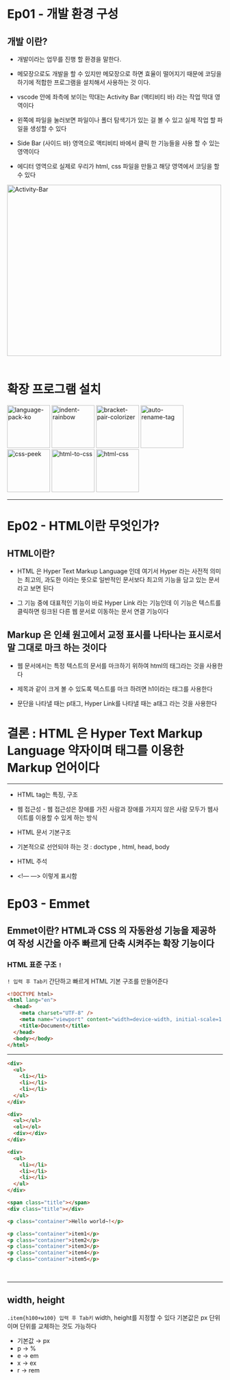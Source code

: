 # Ep01 - 개발 환경 구성

## 개발 이란?

- 개발이라는 업무를 진행 할 환경을 말한다.
- 메모장으로도 개발을 할 수 있지만 메모장으로 하면 효율이 떨어지기 때문에 코딩을 하기에 적합한 프로그램을 설치해서 사용하는 것 이다.

- vscode 안에 좌측에 보이는 막대는 Activity Bar (액티비티 바) 라는 작업 막대 영역이다
- 왼쪽에 파일을 눌러보면 파일이나 폴더 탐색기가 있는 걸 볼 수 있고 실제 작업 할 파일을 생성할 수 있다
- Side Bar (사이드 바) 영역으로 액티비티 바에서 클릭 한 기능들을 사용 할 수 있는 영역이다
- 에디터 영역으로 실제로 우리가 html, css 파일을 만들고 해당 영역에서 코딩을 할 수 있다

<img src="https://code.visualstudio.com/assets/api/ux-guidelines/examples/activity-bar.png" alt="Activity-Bar" width="500" height="400">

</br>
</br>

# 확장 프로그램 설치

<img src="https://ms-ceintl.gallerycdn.vsassets.io/extensions/ms-ceintl/vscode-language-pack-ko/1.99.2025031909/1742376468482/Microsoft.VisualStudio.Services.Icons.Default" alt="language-pack-ko" width="100" height="100">

<img src="https://oderwat.gallerycdn.vsassets.io/extensions/oderwat/indent-rainbow/8.3.1/1649543509070/Microsoft.VisualStudio.Services.Icons.Default" alt="indent-rainbow" width="100" height="100">

<img src="https://coenraads.gallerycdn.vsassets.io/extensions/coenraads/bracket-pair-colorizer-2/0.2.4/1648139476572/Microsoft.VisualStudio.Services.Icons.Default" alt="bracket-pair-colorizer" width="100" height="100">

<img src="https://formulahendry.gallerycdn.vsassets.io/extensions/formulahendry/auto-rename-tag/0.1.10/1644319230173/Microsoft.VisualStudio.Services.Icons.Default" alt="auto-rename-tag" width="100" height="100">

<img src="https://pranaygp.gallerycdn.vsassets.io/extensions/pranaygp/vscode-css-peek/4.4.3/1741158075184/Microsoft.VisualStudio.Services.Icons.Default" alt="css-peek" width="100" height="100">

<img src="https://solnurkarim.gallerycdn.vsassets.io/extensions/solnurkarim/html-to-css-autocompletion/1.1.2/1566185298296/Microsoft.VisualStudio.Services.Icons.Default" alt="html-to-css" width="100" height="100">

<img src="https://ecmel.gallerycdn.vsassets.io/extensions/ecmel/vscode-html-css/2.0.13/1737702889132/Microsoft.VisualStudio.Services.Icons.Default" alt="html-css" width="100" height="100">

<hr/>

# Ep02 - HTML이란 무엇인가?

## HTML이란?

- HTML 은 Hyper Text Markup Language 인데 여기서 Hyper 라는 사전적 의미는 최고의, 과도한 이라는 뜻으로 일반적인 문서보다 최고의 기능을 담고 있는 문서라고 보면 된다

- 그 기능 중에 대표적인 기능이 바로 Hyper Link 라는 기능인데 이 기능은 텍스트를 클릭하면 링크된 다른 웹 문서로 이동하는 문서 연결 기능이다

## Markup 은 인쇄 원고에서 교정 표시를 나타나는 표시로서 말 그대로 마크 하는 것이다

- 웹 문서에서는 특정 텍스트의 문서를 마크하기 위하여 html의 태그라는 것을 사용한다

- 제목과 같이 크게 볼 수 있도록 텍스트를 마크 하려면 h1이라는 태그를 사용한다

- 문단을 나타낼 때는 p태그, Hyper Link를 나타낼 때는 a태그 라는 것을 사용한다

# 결론 : HTML 은 Hyper Text Markup Language 약자이며 태그를 이용한 Markup 언어이다

<hr/>

- HTML tag는 특징, 구조
- 웹 접근성 - 웹 접근성은 장애를 가진 사람과 장애를 가지지 않은 사람 모두가 웹사이트를 이용할 수 있게 하는 방식

- HTML 문서 기본구조
- 기본적으로 선언되야 하는 것 : doctype , html, head, body

- HTML 주석
- <!— —> 이렇게 표시함

# Ep03 - Emmet

## Emmet이란? HTML과 CSS 의 자동완성 기능을 제공하여 작성 시간을 아주 빠르게 단축 시켜주는 확장 기능이다

### HTML 표준 구조 `!`

`! 입력 후 Tab키` 간단하고 빠르게 HTML 기본 구조를 만들어준다

```html
<!DOCTYPE html>
<html lang="en">
  <head>
    <meta charset="UTF-8" />
    <meta name="viewport" content="width=device-width, initial-scale=1.0" />
    <title>Document</title>
  </head>
  <body></body>
</html>
```

<hr/>

```html
<div>
  <ul>
    <li></li>
    <li></li>
    <li></li>
  </ul>
</div>

<div>
  <ul></ul>
  <ol></ol>
  <div></div>
</div>

<div>
  <ul>
    <li></li>
    <li></li>
    <li></li>
  </ul>
</div>

<span class="title"></span>
<div class="title"></div>

<p class="container">Hello world~!</p>

<p class="container">item1</p>
<p class="container">item2</p>
<p class="container">item3</p>
<p class="container">item4</p>
<p class="container">item5</p>
```

<br/>
<hr/>

## width, height

`.item{h100+w100} 입력 후 Tab키` width, height를 지정할 수 있다
기본값은 px 단위이며 단위를 교체하는 것도 가능하다

- 기본값 → px
- p → %
- e → em
- x → ex
- r → rem
